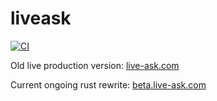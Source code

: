 # liveask

[![CI](https://github.com/liveask/liveask/actions/workflows/ci.yml/badge.svg)](https://github.com/liveask/liveask/actions/workflows/ci.yml)

Old live production version: [live-ask.com](https://www.live-ask.com)

Current ongoing rust rewrite: [beta.live-ask.com](https://beta.live-ask.com) 
